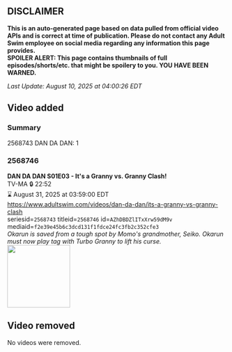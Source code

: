 ## DISCLAIMER
**This is an auto-generated page based on data pulled from official video APIs and is correct at time of publication. Please do not contact any Adult Swim employee on social media regarding any information this page provides.**  
**SPOILER ALERT: This page contains thumbnails of full episodes/shorts/etc. that might be spoilery to you. YOU HAVE BEEN WARNED.**  

_Last Update: August 10, 2025 at 04:00:26 EDT_
## Video added
### Summary
2568743 DAN DA DAN: 1  
### 2568746
**DAN DA DAN S01E03 - It's a Granny vs. Granny Clash!**  
TV-MA 🔒 22:52  
⌛ August 31, 2025 at 03:59:00 EDT  
https://www.adultswim.com/videos/dan-da-dan/its-a-granny-vs-granny-clash  
seriesid=`2568743` titleid=`2568746` id=`AZhDBDZlITxXrw59dM9v` mediaid=`f2e39e45b6c3dcd131f1fdce24fc3fb2c352cfe3`  
_Okarun is saved from a tough spot by Momo's grandmother, Seiko. Okarun must now play tag with Turbo Granny to lift his curse._  
<a href="https://media.cdn.adultswim.com/uploads/20250725/thumbnails/2_257251516388-Ep03_Still_0021.png"><img src="https://media.cdn.adultswim.com/uploads/20250725/thumbnails/2_257251516388-Ep03_Still_0021.png" height="144px" /></a>
## Video removed
No videos were removed.  
